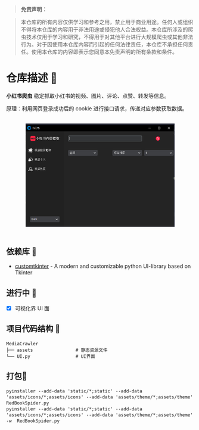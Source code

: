 > **免责声明：**

> 本仓库的所有内容仅供学习和参考之用，禁止用于商业用途。任何人或组织不得将本仓库的内容用于非法用途或侵犯他人合法权益。本仓库所涉及的爬虫技术仅用于学习和研究，不得用于对其他平台进行大规模爬虫或其他非法行为。对于因使用本仓库内容而引起的任何法律责任，本仓库不承担任何责任。使用本仓库的内容即表示您同意本免责声明的所有条款和条件。

# 仓库描述 🌈

**小红书爬虫**
稳定抓取小红书的视频、图片、评论、点赞、转发等信息。

原理：利用网页登录成功后的 cookie 进行接口请求，传递对应参数获取数据。
<p align="center">
  <br>
  <img width="400" src="./static/demo.png" alt="demo">
  <br>
  <br>
</p>

## 依赖库 🎨

- [customtkinter](https://customtkinter.tomschimansky.com/) - A modern and customizable python UI-library based on Tkinter

## 进行中 🎉

- [x] 可视化界 UI 面

## 项目代码结构 🫧

```
MediaCrawler
├── assets                # 静态资源文件
└── UI.py                 # UI界面
```

## 打包🫧

```
pyinstaller --add-data 'static/*;static' --add-data 'assets/icons/*;assets/icons' --add-data 'assets/theme/*;assets/theme'  RedBookSpider.py
pyinstaller --add-data 'static/*;static' --add-data 'assets/icons/*;assets/icons' --add-data 'assets/theme/*;assets/theme' -w  RedBookSpider.py
```
